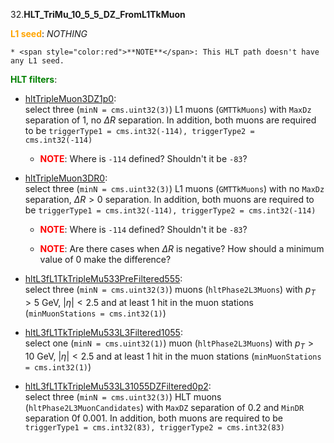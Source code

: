 32.**HLT_TriMu_10_5_5_DZ_FromL1TkMuon**

<span style="color:orange">**L1 seed**</span>: *NOTHING*

    * <span style="color:red">**NOTE**</span>: This HLT path doesn't have any L1 seed.

<span style="color:green">**HLT filters**</span>:

- [hltTripleMuon3DZ1p0](../Phase2Menu_Legacy/hltTripleMuon3DZ1p0.html):<br> 
select three (`minN = cms.uint32(3)`) L1 muons (`GMTTkMuons`) with `MaxDz` separation of 1, no $\Delta R$ separation. In addition, both muons are required to be `triggerType1 = cms.int32(-114), triggerType2 = cms.int32(-114)`

    * <span style="color:red">**NOTE**</span>: Where is `-114` defined? Shouldn't it be `-83`?

- [hltTripleMuon3DR0](../Phase2Menu_Legacy/hltTripleMuon3DR0.html):<br>
select three (`minN = cms.uint32(3)`) L1 muons (`GMTTkMuons`) with no `MaxDz` separation, $\Delta R>0$ separation. In addition, both muons are required to be `triggerType1 = cms.int32(-114), triggerType2 = cms.int32(-114)`

    * <span style="color:red">**NOTE**</span>: Where is `-114` defined? Shouldn't it be `-83`?

    * <span style="color:red">**NOTE**</span>: Are there cases when $\Delta R$ is negative? How should a minimum value of 0 make the difference?

- [hltL3fL1TkTripleMu533PreFiltered555](../Phase2Menu_Legacy/hltL3fL1TkTripleMu533PreFiltered555.html):<br>
select three (`minN = cms.uint32(3)`) muons (`hltPhase2L3Muons`) with $p_T>5$ GeV, $|\eta|<2.5$ and at least 1 hit in the muon stations (`minMuonStations = cms.int32(1)`)

- [hltL3fL1TkTripleMu533L3Filtered1055](../Phase2Menu_Legacy/hltL3fL1TkTripleMu533L3Filtered1055.html):<br>
select one (`minN = cms.uint32(1)`) muon (`hltPhase2L3Muons`) with $p_T>10$ GeV, $|\eta|<2.5$ and at least 1 hit in the muon stations (`minMuonStations = cms.int32(1)`)

- [hltL3fL1TkTripleMu533L31055DZFiltered0p2](../Phase2Menu_Legacy/hltL3fL1TkTripleMu533L31055DZFiltered0p2.html):<br>
select three (`minN = cms.uint32(3)`) HLT muons (`hltPhase2L3MuonCandidates`) with `MaxDZ` separation of 0.2 and `MinDR` separation 0f 0.001. In addition, both muons are required to be `triggerType1 = cms.int32(83), triggerType2 = cms.int32(83)`
